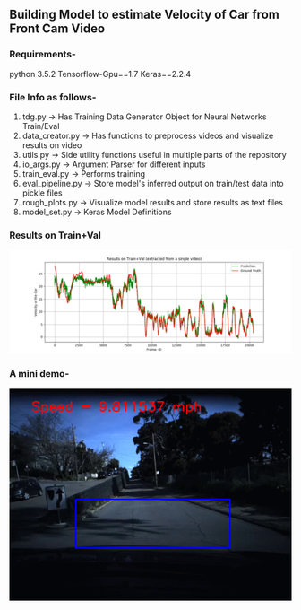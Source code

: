 ## Building Model to estimate Velocity of Car from Front Cam Video

### Requirements-
python 3.5.2
Tensorflow-Gpu==1.7
Keras==2.2.4


### File Info as follows-
1. tdg.py -> Has Training Data Generator Object for Neural Networks Train/Eval
2. data_creator.py -> Has functions to preprocess videos and visualize results on video
3. utils.py -> Side utility functions useful in multiple parts of the repository
4. io_args.py -> Argument Parser for different inputs
5. train_eval.py -> Performs training
6. eval_pipeline.py -> Store model's inferred output on train/test data into pickle files
7. rough_plots.py -> Visualize model results and store results as text files 
8. model_set.py -> Keras Model Definitions


### Results on Train+Val
![alt text](Results_plot.png)

### A mini demo-

![](demo.gif)
